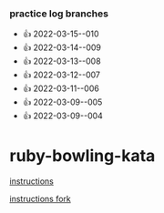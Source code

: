 ### practice log branches
- :+1: 2022-03-15--010
- :+1: 2022-03-14--009
- :+1: 2022-03-13--008
- :+1: 2022-03-12--007
- :+1: 2022-03-11--006
- :+1: 2022-03-09--005
- :+1: 2022-03-09--004



# ruby-bowling-kata
[instructions](https://gist.github.com/0mj/663e782ce5d55d48bbfc63dc9c28e3f5)

[instructions fork](https://gist.github.com/theotherzach/1ddc1f348d1c711ea0e8da67efa82cf4)


